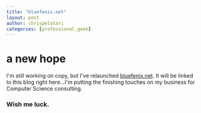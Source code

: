 ```yaml
---
title: "bluefenix.net"
layout: post
author: chrispelatari
categories: [professional_geek]
---
```

<h1><i class="fab fa-rebel"></i> a new hope</h1>

I'm still working on copy, but I've relaunched [bluefenix.net](https://bluefenix.net). It will be linked to this blog right here...I'm putting the finishing touches on my business for Computer Science consulting. 

### Wish me luck.